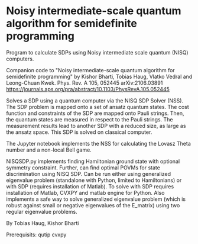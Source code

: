 # Noisy intermediate-scale quantum algorithm for semidefinite programming

Program to calculate SDPs using Noisy intermediate scale quantum (NISQ) computers.

Companion code to "Noisy intermediate-scale quantum algorithm for semidefinite programming" by Kishor Bharti, Tobias Haug, Vlatko Vedral and Leong-Chuan Kwek.
Phys. Rev. A 105, 052445
arXiv:2106.03891
https://journals.aps.org/pra/abstract/10.1103/PhysRevA.105.052445


Solves a SDP using a quantum computer via the NISQ SDP Solver (NSS). The SDP problem is mapped onto a set of ansatz quantum states. The cost function and constraints of the SDP are mapped onto Pauli strings.
Then, the quantum states are measured in respect to the Pauli strings. 
The measurement results lead to another SDP with a reduced size, as large as the ansatz space. This SDP is solved on classical computer.

The Jupyter notebook implements the NSS for calculating the Lovasz Theta number and a non-local Bell game.

NISQSDP.py implements finding Hamiltonian ground state with optional symmetry constraint. Further, can find optimal POVMs for state discrimination using NISQ SDP.
Can be run either using generalized eigenvalue problem (standalone with Python, limited to Hamiltonians) or with SDP (requires installation of Matlab). To solve with SDP requires installation of Matlab, CVXPY and matlab engine for Python. 
Also implements a safe way to solve generalized eigenvalue problem (which is robust against small or negative eigenvalues of the E_matrix) using two regular eigenvalue problems.


By Tobias Haug, Kishor Bharti

Prerequisits:
qutip
cvxpy
